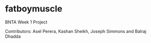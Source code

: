 # fatboymuscle
BNTA Week 1 Project

Contributors: Asel Perera, Kashan Sheikh, Joseph Simmons and Balraj Dhadda
